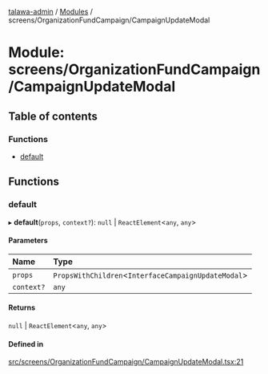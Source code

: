 [talawa-admin](../README.md) / [Modules](../modules.md) / screens/OrganizationFundCampaign/CampaignUpdateModal

# Module: screens/OrganizationFundCampaign/CampaignUpdateModal

## Table of contents

### Functions

- [default](screens_OrganizationFundCampaign_CampaignUpdateModal.md#default)

## Functions

### default

▸ **default**(`props`, `context?`): ``null`` \| `ReactElement`\<`any`, `any`\>

#### Parameters

| Name | Type |
| :------ | :------ |
| `props` | `PropsWithChildren`\<`InterfaceCampaignUpdateModal`\> |
| `context?` | `any` |

#### Returns

``null`` \| `ReactElement`\<`any`, `any`\>

#### Defined in

[src/screens/OrganizationFundCampaign/CampaignUpdateModal.tsx:21](https://github.com/krishna619/talawa-admin/blob/63d4450/src/screens/OrganizationFundCampaign/CampaignUpdateModal.tsx#L21)

